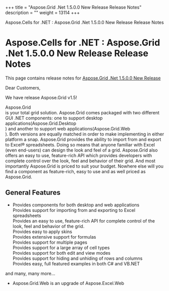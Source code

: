 +++
title = "Aspose.Grid .Net 1.5.0.0 New Release Release Notes" 
description = "" 
weight = 13114 
+++

Aspose.Cells for .NET : Aspose.Grid .Net 1.5.0.0 New Release Release Notes  

# Aspose.Cells for .NET : Aspose.Grid .Net 1.5.0.0 New Release Release Notes


This page contains release notes for [Aspose.Grid .Net 1.5.0.0 New Release](http://www.aspose.com/downloads/cells/net/new-releases/aspose.grid-.net-1.5.0.0-new-release/)

Dear Customers,

We have release Aspose.Grid v1.5!

Aspose.Grid  
is your total grid solution. Aspose.Grid comes packaged with two different GUI .NET components: one to support desktop applications(Aspose.Grid.Desktop  
) and another to support web applications(Aspose.Grid.Web  
). Both versions are equally matched in order to make implementing in either platform a snap. Aspose.Grid provides the ability to import from and export to Excel® spreadsheets. Doing so means that anyone familiar with Excel (even end-users) can design the look and feel of a grid. Aspose.Grid also offers an easy to use, feature-rich API which provides developers with complete control over the look, feel and behavior of their grid. And most importantly Aspose.Grid is priced to suit your budget. Nowhere else will you find a component as feature-rich, easy to use and as well priced as Aspose.Grid.

## General Features

*   Provides components for both desktop and web applications  
    Provides support for importing from and exporting to Excel spreadsheets  
    Provides an easy to use, feature-rich API for complete control of the look, feel and behavior of the grid.  
    Provides easy to apply skins  
    Provides extensive support for formulas  
    Provides support for multiple pages  
    Provides support for a large array of cell types  
    Provides support for both edit and view modes  
    Provides support for hiding and unhiding of rows and columns  
    Provides easy, full featured examples in both C# and VB.NET

and many, many more...

*   Aspose.Grid.Web is an upgrade of Aspose.Excel.Web


